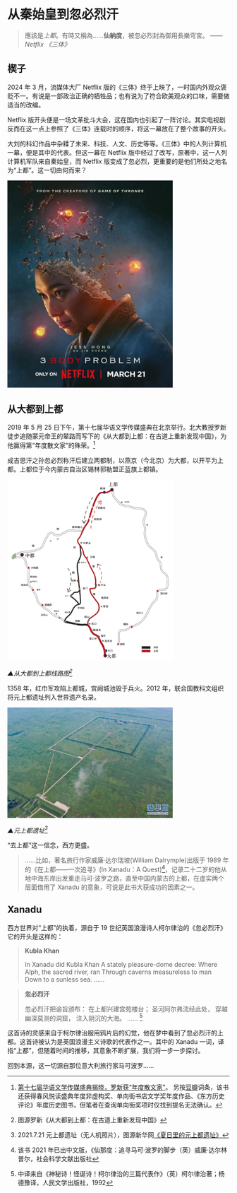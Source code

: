 # 从秦始皇到忽必烈汗

<!-- ![logo](../img/logo.jpg) -->

> 應該是*上都*。有時又稱為……**仙納度**，被忽必烈封為御用長樂穹宮。 —— _Netflix 《三体》_

## 楔子

2024 年 3 月，流媒体大厂 Netflix 版的《三体》终于上映了，一时国内外观众褒贬不一。有说是一部政治正确的牺牲品；也有说为了符合欧美观众的口味，需要做适当的改编。

Netflix 版开头便是一场文革批斗大会，这在国内也引起了一阵讨论。其实电视剧反而在这一点上参照了《三体》连载时的顺序，将这一幕放在了整个故事的开头。

大刘的科幻作品中杂糅了未来、科技、人文、历史等等。《三体》中的人列计算机一幕，便是其中的代表。但这一幕在 Netflix 版中经过了改写，原著中，这一人列计算机军队来自秦始皇，而 Netflix 版变成了忽必烈，更重要的是他们所处之地名为“上都”。这一切由何而来？

<img src="img/00/3body.webp" alt="3body" width="375">

## 从大都到上都
2019 年 5 月 25 日下午，第十七届华语文学传媒盛典在北京举行。北大教授罗新徒步追随蒙元帝王的辇路而写下的《从大都到上都：在古道上重新发现中国》，为他赢得第“年度散文家”的殊荣。[^luoxin]

成吉思汗之孙忽必烈称汗后建立两都制，以燕京（今北京）为大都，以开平为上都。上都位于今内蒙古自治区锡林郭勒盟正蓝旗上都镇。


<img src="img/00/map.jpg" alt="map" width="375">

_▲从大都到上都线路图[^map]_

1358 年，红巾军攻陷上都城，宫阙城池毁于兵火。2012 年，联合国教科文组织将元上都遗址列入世界遗产名录。

<!-- <figure> -->
  <!-- <img src="img/shangdu.jpg" alt="shangdu" width="375"> -->
  <!-- <figcaption>元上都遗址</figcaption> -->
<!-- </figure> -->

<img src="img/00/shangdu.jpg" alt="shangdu" width="375">

_▲元上都遗址[^shangdu]_

“去上都”这一信念，西方更盛。

> ……比如，著名旅行作家威廉·达尔瑞坡(William Dalrymple)出版于 1989 年的《在上都——一次追寻》(In Xanadu：A Quest)[^in]，记录二十二岁的他从地中海东岸出发重走马可·波罗之路，直至中国内蒙古的上都，在虚实两个层面借用了 Xanadu 的意象，可说是此书大获成功的因素之一。

## Xanadu

西方世界对“上都”的执着，源自于 19 世纪英国浪漫诗人柯尔律治的《忽必烈汗》它的开头是这样的：

> **Kubla Khan**
> 
> In Xanadu did Kubla Khan
> A stately pleasure-dome decree:
> Where Alph, the sacred river, ran
> Through caverns measureless to man
>   Down to a sunless sea.
> ......

> **忽必烈汗**
>
> 忽必烈汗把谕旨颁布：
>   在上都兴建宫苑楼台；
> 圣河阿尔弗流经此处，
> 穿越幽深莫测的洞窟，
>   注入阴沉的大海。
> …… [^kubla]

这首诗的灵感来自于柯尔律治服用鸦片后的幻觉，他在梦中看到了忽必烈汗的上都。这首诗被认为是英国浪漫主义诗歌的代表作之一。其中的 Xanadu 一词，译指“上都”，但随着时间的推移，其意象不断扩展，我们将一步一步探讨。

回到本源，这一切源自那位意大利旅行家马可波罗……


[^luoxin]: [第十七届华语文学传媒盛典揭晓，罗新获“年度散文家”](https://culture.ifeng.com/c/7n4iCJc9LCC)。 另按[豆瓣](https://book.douban.com/subject/35869077/)词条，该书还获得春风悦读盛典年度非虚构奖、单向街书店文学奖年度作品、《东方历史评论》年度历史图书，但笔者在查询单向街奖项时仅找到提名无法确认。

[^map]: 图源罗新《从大都到上都：在古道上重新发现中国》

[^shangdu]: 2021.7.21 元上都遗址（无人机照片），图源新华网[《夏日里的元上都遗址》](http://www.xinhuanet.com/photo/2021-07/22/c_1127683755.htm)

[^in]: 该书 2021 年已出中文版，《仙那度：追寻马可·波罗的脚步（英）威廉·达尔林普尔，社会科学文献出版社

[^kubla]: 中译来自《神秘诗！怪诞诗！柯尔律治的三篇代表作》（英）柯尔律治著；杨德豫译，人民文学出版社，1992
